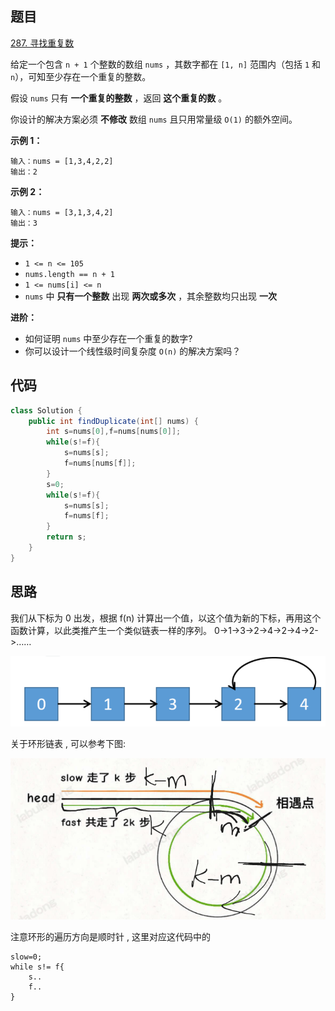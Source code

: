 ## 题目

[287. 寻找重复数](https://leetcode.cn/problems/find-the-duplicate-number/)

给定一个包含 `n + 1` 个整数的数组 `nums` ，其数字都在 `[1, n]` 范围内（包括 `1` 和 `n`），可知至少存在一个重复的整数。

假设 `nums` 只有 **一个重复的整数** ，返回 **这个重复的数** 。

你设计的解决方案必须 **不修改** 数组 `nums` 且只用常量级 `O(1)` 的额外空间。

 

**示例 1：**

```
输入：nums = [1,3,4,2,2]
输出：2
```

**示例 2：**

```
输入：nums = [3,1,3,4,2]
输出：3
```

 

**提示：**

- `1 <= n <= 105`
- `nums.length == n + 1`
- `1 <= nums[i] <= n`
- `nums` 中 **只有一个整数** 出现 **两次或多次** ，其余整数均只出现 **一次**

 

**进阶：**

- 如何证明 `nums` 中至少存在一个重复的数字?
- 你可以设计一个线性级时间复杂度 `O(n)` 的解决方案吗？

## 代码

```java
class Solution {
    public int findDuplicate(int[] nums) {
        int s=nums[0],f=nums[nums[0]];
        while(s!=f){
            s=nums[s];
            f=nums[nums[f]];
        }
        s=0;
        while(s!=f){
            s=nums[s];
            f=nums[f];
        }
        return s;
    }
}
```

## 思路

我们从下标为 0 出发，根据 f(n) 计算出一个值，以这个值为新的下标，再用这个函数计算，以此类推产生一个类似链表一样的序列。
0->1->3->2->4->2->4->2->……

![image-20231211125607349](assets/image-20231211125607349.png)

关于环形链表 , 可以参考下图: 

![image-20231211125630772](assets/image-20231211125630772.png)

注意环形的遍历方向是顺时针 , 这里对应这代码中的

```
slow=0;
while s!= f{
	s..
	f..
}
```







